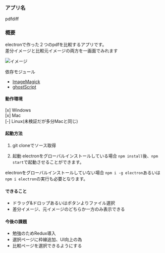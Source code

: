 ### アプリ名
pdfdiff

### 概要
electronで作った２つのpdfを比較するアプリです。  
差分イメージと比較元イメージの両方を一画面でみれます

![イメージ](https://user-images.githubusercontent.com/9998881/45592675-0343f200-b9af-11e8-9cdc-649d7e1dad5d.gif)

依存モジュール
- [ImageMagick](https://www.imagemagick.org/script/index.php)
- [ghostScript](https://www.ghostscript.com/)

#### 動作環境
 [x] Windows  
 [x] Mac  
 [-] Linux(未検証だが多分Macと同じ)  

#### 起動方法
1. git cloneでソース取得

2. 起動
  electronをグローバルインストールしている場合
 `npm install`後、`npm start`で起動させることができます。

  electronをグローバルインストールしていない場合
 `npm i -g electron`あるいは`npm i electron`の実行も必要となります。

#### できること
- ドラッグ&ドロップあるいはボタンよりファイル選択
- 差分イメージ、元イメージのどちらか一方のみ表示できる

#### 今後の課題
- 勉強のためRedux導入
- 選択ページに枠線追加、UI向上の為
- 比較ページを選択できるようにする

